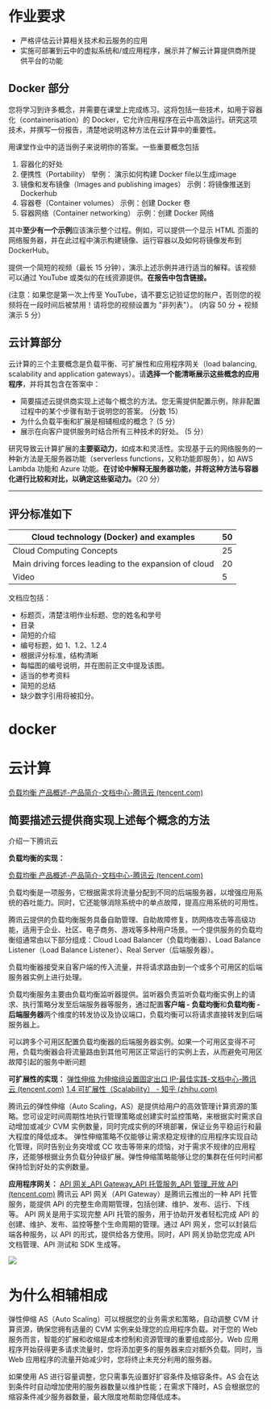 # 作业要求
- 严格评估云计算相关技术和云服务的应用
- 实施可部署到云中的虚拟系统和/或应用程序，展示并了解云计算提供商所提供平台的功能
## Docker 部分
您将学习到许多概念，并需要在课堂上完成练习。这将包括一些技术，如用于容器化（containerisation）的 Docker，它允许应用程序在云中高效运行。研究这项技术，并撰写一份报告，清楚地说明这种方法在云计算中的重要性。

用课堂作业中的适当例子来说明你的答案。一些重要概念包括
1.    容器化的好处
2.    便携性（Portability）
 举例： 演示如何构建 Docker file以生成image
3.    镜像和发布镜像（Images and publishing images）
 示例：将镜像推送到 Dockerhub
4.    容器卷（Container volumes）
 示例：创建 Docker 卷
5.    容器网络（Container networking）
 示例：创建 Docker 网络
 
其中**至少有一个示例**应该演示整个过程。例如，可以提供一个显示 HTML 页面的网络服务器，并在此过程中演示构建镜像、运行容器以及如何将镜像发布到 DockerHub。  

提供一个简短的视频（最长 15 分钟），演示上述示例并进行适当的解释。该视频可以通过 YouTube 或类似的在线资源提供。**在报告中包含链接。**  

(注意：如果您是第一次上传至 YouTube，请不要忘记验证您的账户，否则您的视频将在一段时间后被禁用！请将您的视频设置为 "非列表"）。
(内容 50 分 + 视频演示 5 分）

## 云计算部分

云计算的三个主要概念是负载平衡、可扩展性和应用程序网关（load balancing, scalability and application gateways）。请**选择一个能清晰展示这些概念的应用程序**，并将其包含在答案中：  
- 简要描述云提供商实现上述每个概念的方法。您无需提供配置示例，除非配置过程中的某个步骤有助于说明您的答案。  (分数 15）  
- 为什么负载平衡和扩展是相辅相成的概念？  (5 分）  
- 展示在向客户提供服务时结合所有三种技术的好处。  (5 分）  

研究导致云计算扩展的**主要驱动力**，如成本和灵活性。实现基于云的网络服务的一种新方法是无服务器功能（serverless functions，又称功能即服务），如 AWS Lambda 功能和 Azure 功能。**在讨论中解释无服务器功能，并将这种方法与容器化进行比较和对比，以确定这些驱动力。**（20 分）

---
## 评分标准如下

| Cloud technology (Docker) and examples                | 50 |
|-------------------------------------------------------|----|
| Cloud Computing Concepts                              | 25 |
| Main driving forces leading to the expansion of cloud | 20 |
| Video                                                 | 5  |

文档应包括：
- 标题页，清楚注明作业标题、您的姓名和学号
- 目录
- 简短的介绍
- 编号标题，如 1、1.2、1.2.4
- 根据评分标准，结构清晰
- 每幅图的编号说明，并在图前正文中提及该图。
- 适当的参考资料
- 简短的总结
- 缺少数字引用将被扣分。

# docker

# 云计算
[负载均衡 产品概述-产品简介-文档中心-腾讯云 (tencent.com)](https://cloud.tencent.com/document/product/214/524)


## 简要描述云提供商实现上述每个概念的方法

介绍一下腾讯云


**负载均衡的实现：**

[负载均衡 产品概述-产品简介-文档中心-腾讯云 (tencent.com)](https://cloud.tencent.com/document/product/214/524)

负载均衡是一项服务，它根据需求将流量分配到不同的后端服务器，以增强应用系统的吞吐能力。同时，它还能够消除系统中的单点故障，提高应用系统的可用性。

腾讯云提供的负载均衡服务具备自助管理、自助故障修复，防网络攻击等高级功能，适用于企业、社区、电子商务、游戏等多种用户场景。一个提供服务的负载均衡组通常由以下部分组成：Cloud Load Balancer（负载均衡器）、Load Balance Listener（Load Balance Listener）、Real Server（后端服务器）。

负载均衡器接受来自客户端的传入流量，并将请求路由到一个或多个可用区的后端服务器实例上进行处理。

负载均衡服务主要由负载均衡监听器提供。监听器负责监听负载均衡实例上的请求、执行策略分发至后端服务器等服务，通过配置**客户端 - 负载均衡**和**负载均衡 - 后端服务器**两个维度的转发协议及协议端口，负载均衡可以将请求直接转发到后端服务器上。

可以跨多个可用区配置负载均衡器的后端服务器实例。如果一个可用区变得不可用，负载均衡器会将流量路由到其他可用区正常运行的实例上去，从而避免可用区故障引起的服务中断问题

**可扩展性的实现：**
[弹性伸缩 为伸缩组设置固定出口 IP-最佳实践-文档中心-腾讯云 (tencent.com)](https://cloud.tencent.com/document/product/377/8779)
[1.4 可扩展性（Scalability） - 知乎 (zhihu.com)](https://zhuanlan.zhihu.com/p/168757826)

腾讯云的弹性伸缩（Auto Scaling，AS）是提供给用户的高效管理计算资源的策略。您可设定时间周期性地执行管理策略或创建实时监控策略，来根据实时需求自动增加或减少 CVM 实例数量，同时完成实例的环境部署，保证业务平稳运行和最大程度的降低成本。 弹性伸缩策略不仅能够让需求稳定规律的应用程序实现自动化管理，同时告别业务突增或 CC 攻击等带来的烦恼，对于需求不规律的应用程序，还能够根据业务负载分钟级扩展。弹性伸缩策略能够让您的集群在任何时间都保持恰到好处的实例数量。



**应用程序网关：**
[API 网关_API Gateway_API 托管服务_API 管理_开放 API (tencent.com)](https://cloud.tencent.com/product/apigw#:~:text=%E8%85%BE%E8%AE%AF%E4%BA%91%20API%20%E7%BD%91%E5%85%B3%EF%BC%88API%20Gateway%EF%BC%89%E6%98%AF%E8%85%BE%E8%AE%AF%E4%BA%91%E6%8E%A8%E5%87%BA%E7%9A%84%E4%B8%80%E7%A7%8D,API%20%E6%89%98%E7%AE%A1%E6%9C%8D%E5%8A%A1%EF%BC%8C%E8%83%BD%E6%8F%90%E4%BE%9B%20API%20%E7%9A%84%E5%AE%8C%E6%95%B4%E7%94%9F%E5%91%BD%E5%91%A8%E6%9C%9F%E7%AE%A1%E7%90%86%EF%BC%8C%E5%8C%85%E6%8B%AC%E5%88%9B%E5%BB%BA%E3%80%81%E7%BB%B4%E6%8A%A4%E3%80%81%E5%8F%91%E5%B8%83%E3%80%81%E8%BF%90%E8%A1%8C%E3%80%81%E4%B8%8B%E7%BA%BF%E7%AD%89%E3%80%82)
腾讯云 API 网关（API Gateway）是腾讯云推出的一种 API 托管服务，能提供 API 的完整生命周期管理，包括创建、维护、发布、运行、下线等。
API 网关是用于实现完整 API 托管的服务，用于协助开发者轻松完成 API 的创建、维护、发布、监控等整个生命周期的管理。通过 API 网关，您可以封装后端各种服务，以 API 的形式，提供给各方使用。同时，API 网关协助您完成 API 文档管理、API 测试和 SDK 生成等。

![](https://qcloudimg.tencent-cloud.cn/image/document/8c96537bc5f508f716b00f685691b3de.png)
# 为什么相辅相成

弹性伸缩 AS（Auto Scaling）可以根据您的业务需求和策略，自动调整 CVM 计算资源，确保您拥有适量的 CVM 实例来处理您的应用程序负载。对于您的 Web 服务而言，智能的扩展和收缩是成本控制和资源管理的重要组成部分。Web 应用程序开始获得更多请求流量时，您将添加更多的服务器来应对额外负载。同时，当 Web 应用程序的流量开始减少时，您将终止未充分利用的服务器。

如果使用 AS 进行容量调整，您只需事先设置好扩容条件及缩容条件。AS 会在达到条件时自动增加使用的服务器数量以维护性能；在需求下降时，AS 会根据您的缩容条件减少服务器数量，最大限度地帮助您降低成本。